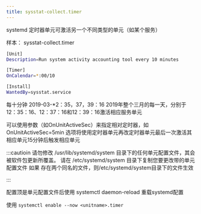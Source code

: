 ```yaml
---
title: sysstat-collect.timer
---
```

systemd 定时器单元可激活另一个不同类型的单元（如某个服务）

样本：
sysstat-collect.timer

```bash
[Unit]
Description=Run system activity accounting tool every 10 minutes

[Timer]
OnCalendar=*:00/10

[Install]
WantedBy=sysstat.service
```

每十分钟
2019-03-*2：35，37，39：16
2019年整个三月的每一天，分别于12：35：16、12：37：16和12：39：16激活相应服务单元

可以使用参数（如OnUnitActiveSec）来指定相对定时器，如 OnUnitActiveSec=5min 选项将使用定时器单元再改定时器单元最后一次激活其相应单元15分钟后触发相应单元

:::cautioin
请勿修改 /usr/lib/systemd/system 目录下的任何单元配置文件，其会被软件包更新所覆盖。
请在 /etc/systemd/system 目录下复制您要更改带的单元配置文件
如果 存在两个同名的文件，则/etc/systemd/system目录下的文件生效

:::


配置顶是单元配置文件后使用
systemctl daemon-reload 重载systemd配置

使用 `systemctl enable --now <unitname>.timer`